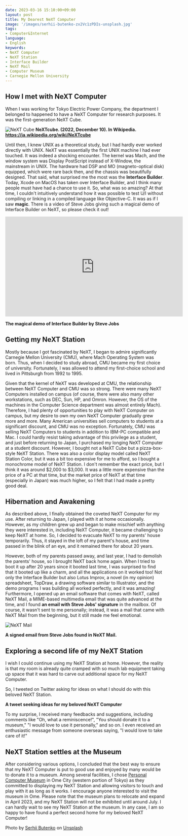 ```yaml
---
date: 2023-03-16 15:10:00+09:00
layout: post
title: My Dearest NeXT Computer
image: '/images/serhii-butenko-zx2Vc1zPDIs-unsplash.jpg'
tags:
- Computer&Internet
language:
- English
keywords:
- NeXT Computer
- NeXT Station
- Interface Builder
- NeXT Mail
- Computer Museum
- Carnegie Mellon University
---
```


## How I met with NeXT Computer

When I was working for Tokyo Electric Power Company, the department I belonged to happened to have a NeXT Computer for research purposes. It was the first-generation NeXT Cube.

![NeXT Cube]({{site.baseurl}}/images/1620px-NEXT_Cube-IMG_7154.jpg)
**NeXTcube. (2022, December 10). In Wikipedia. https://ja.wikipedia.org/wiki/NeXTcube**

Until then, I knew UNIX as a theoretical study, but I had hardly ever worked directly with UNIX. NeXT was essentially the first UNIX machine I had ever touched. It was indeed a shocking encounter. The kernel was Mach, and the window system was Display PostScript instead of X-Window, the mainstream in UNIX. The hardware had DSP and MO (magneto-optical disk) equipped, which were rare back then, and the chassis was beautifully designed. That said, what surprised me the most was the **Interface Builder**. Today, Xcode on MacOS has taken over Interface Builder, and I think many people must have had a chance to use it. So, what was so amazing? At that time, I couldn't intuitively understand how it was possible to test U/I without compiling or linking in a compiled language like Objective-C. It was as if I saw **magic**. There is a video of Steve Jobs giving such a magical demo of Interface Builder on NeXT, so please check it out!

<iframe width="560" height="315" src="https://www.youtube.com/embed/dl0CbKYUFTY" title="YouTube video player" frameborder="0" allow="accelerometer; autoplay; clipboard-write; encrypted-media; gyroscope; picture-in-picture; web-share" allowfullscreen></iframe>

**The magical demo of Interface Builder by Steve Jobs**

## Getting my NeXT Station

Mostly because I got fascinated by NeXT, I began to admire significantly Carnegie Mellon University (CMU), where Mach Operating System was born. Thus, when I decided to study abroad, CMU became my first choice of university. Fortunately, I was allowed to attend my first-choice school and lived in Pittsburgh from 1992 to 1995.

Given that the kernel of NeXT was developed at CMU, the relationship between NeXT Computer and CMU was so strong. There were many NeXT Computers installed on campus (of course, there were also many other workstations, such as DEC, Sun, HP, and Omron. However, the OS of the machines in the Computer Science department was almost entirely Mach). Therefore, I had plenty of opportunities to play with NeXT Computer on campus, but my desire to own my own NeXT Computer gradually grew more and more. Many American universities sell computers to students at a significant discount, and CMU was no exception. Fortunately, CMU was selling NeXT Computers to students in addition to IBM-PC compatible and Mac. I could hardly resist taking advantage of this privilege as a student, and just before returning to Japan, I purchased my longing NeXT Computer at a student discount. However, I bought not a NeXT Cube but a pizza-box-style NeXT Station. There was also a color display model called NeXT Station Color, but it was a bit too expensive for me to afford, so I bought a monochrome model of NeXT Station. I don't remember the exact price, but I think it was around $2,000 to $3,000. It was a little more expensive than the price of a PC at that time, but the market price of NeXT at that time (especially in Japan) was much higher, so I felt that I had made a pretty good deal.

## Hibernation and Awakening

As described above, I finally obtained the coveted NeXT Computer for my use. After returning to Japan, I played with it at home occasionally. However, as my children grew up and began to make mischief with anything they were interested in, including NeXT Computer, it became challenging to keep NeXT at home. So, I decided to evacuate NeXT to my parents' house temporarily. Thus, it stayed in the loft of my parent's house, and time passed in the blink of an eye, and it remained there for about 20 years.

However, both of my parents passed away, and last year, I had to demolish the parents' house, so I brought NeXT back home again. When I tried to boot it up after 20 years since it booted last time, I was surprised to find that it booted up like a charm, and all the applications on it worked too! Not only the Interface Builder but also Lotus Improv, a novel (in my opinion) spreadsheet, TopDraw, a drawing software similar to Illustrator, and the demo programs I was building all worked perfectly, and it was amazing! Furthermore, I opened up an email software that comes with NeXT, called NeXT Mail, a MIME-based multimedia email that was quite advanced at the time, and I found **an email with Steve Jobs' signature** in the mailbox. Of course, it wasn't sent to me personally; instead, it was a mail that came with NeXT Mail from the beginning, but it still made me feel emotional.

![NeXT Mail]({{site.baseurl}}/images/IMG_9695.jpg)

**A signed email from Steve Jobs found in NeXT Mail.**

## Exploring a second life of my NeXT Station

I wish I could continue using my NeXT Station at home. However, the reality is that my room is already quite cramped with so much lab equipment taking up space that it was hard to carve out additional space for my NeXT Computer.

So, I tweeted on Twitter asking for ideas on what I should do with this beloved NeXT Station.

<blockquote class="twitter-tweet" data-conversation="none"><a href="https://twitter.com/motonori_shindo/status/1622379485382451200?s=20"></a></blockquote>
<script async="" src="//platform.twitter.com/widgets.js" charset="utf-8"></script>

**A tweet seeking ideas for my beloved NeXT Computer**

To my surprise, I received many feedbacks and suggestions, including comments like "Oh, what a reminiscence!", "You should donate it to a museum," "I would love to use it personally," and so on. I even received an enthusiastic message from someone overseas saying, "I would love to take care of it!"

## NeXT Station settles at the Museum

After considering various options, I concluded that the best way to ensure that my NeXT Computer is put to good use and enjoyed by many would be to donate it to a museum. Among several facilities, I chose [Personal Computer Museum](https://www.gijyutu-shounen.co.jp/Library/museum/index.html) in Ome City (western portion of Tokyo) as they committed to displaying my NeXT Station and allowing visitors to touch and play with it as long as it works. I encourage anyone interested to visit the museum in Ome. Please note that the museum plans to relocate and expand in April 2023, and my NeXT Station will not be exhibited until around July. I can hardly wait to see my NeXT Station at the museum. In any case, I am so happy to have found a perfect second home for my beloved NeXT Computer!

Photo by [Serhii Butenko](https://unsplash.com/@serejahh?utm_source=unsplash&utm_medium=referral&utm_content=creditCopyText) on [Unsplash](https://unsplash.com/s/photos/next-computer?utm_source=unsplash&utm_medium=referral&utm_content=creditCopyText)